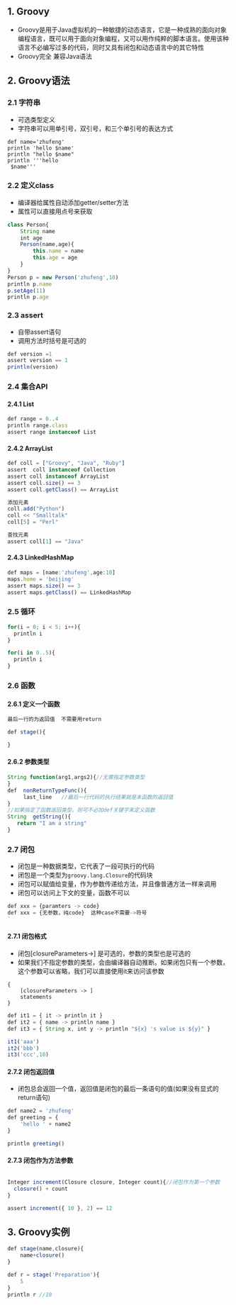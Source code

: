  ## 1\. Groovy 

* Groovy是用于Java虚拟机的一种敏捷的动态语言，它是一种成熟的面向对象编程语言，既可以用于面向对象编程，又可以用作纯粹的脚本语言。使用该种语言不必编写过多的代码，同时又具有闭包和动态语言中的其它特性
* Groovy完全 兼容Java语法

 ## 2\. Groovy语法 

 ### 2.1 字符串 

* 可选类型定义
* 字符串可以用单引号，双引号，和三个单引号的表达方式

```
def name='zhufeng'
println 'hello $name'
println "hello $name"
println '''hello
 $name'''
```

 ### 2.2 定义class 

* 编译器给属性自动添加getter/setter方法
* 属性可以直接用点号来获取

```javascript
class Person{
    String name
    int age
    Person(name,age){
        this.name = name
        this.age = age
    }
}
Person p = new Person('zhufeng',10)
println p.name
p.setAge(11)
println p.age
```

 ### 2.3 assert 

* 自带assert语句
* 调用方法时括号是可选的

```javascript
def version =1
assert version == 1
println(version)
```

 ### 2.4 集合API 

 #### 2.4.1 List 

```javascript
def range = 0..4
println range.class
assert range instanceof List
```

 #### 2.4.2 ArrayList 

```javascript
def coll = ["Groovy", "Java", "Ruby"]
assert  coll instanceof Collection
assert coll instanceof ArrayList
assert coll.size() == 3
assert coll.getClass() == ArrayList

添加元素
coll.add("Python")
coll << "Smalltalk"
coll[5] = "Perl"

查找元素
assert coll[1] == "Java"
```

 #### 2.4.3 LinkedHashMap 

```javascript
def maps = [name:'zhufeng',age:10]
maps.home = 'beijing'
assert maps.size() == 3
assert maps.getClass() == LinkedHashMap
```

 ### 2.5 循环 

```javascript
for(i = 0; i < 5; i++){
  println i
}
```

```javascript
for(i in 0..5){
  println i
}
```

 ### 2.6 函数 

 #### 2.6.1 定义一个函数 

```javascript
最后一行的为返回值  不需要用return 

def stage(){

} 
```

 #### 2.6.2 参数类型 

```javascript
String function(arg1,args2){//无需指定参数类型
}
def  nonReturnTypeFunc(){
     last_line   //最后一行代码的执行结果就是本函数的返回值
}
//如果指定了函数返回类型，则可不必加def关键字来定义函数
String  getString(){
   return "I am a string"
}
```

 ### 2.7 闭包 

* 闭包是一种数据类型，它代表了一段可执行的代码
* 闭包是一个类型为`groovy.lang.Closure`的代码块
* 闭包可以赋值给变量，作为参数传递给方法，并且像普通方法一样来调用
* 闭包可以访问上下文的变量，函数不可以

```javascript
def xxx = {paramters -> code} 
def xxx = {无参数，纯code}  这种case不需要->符号
`
```

 #### 2.7.1 闭包格式 

* 闭包\[closureParameters->\] 是可选的，参数的类型也是可选的
* 如果我们不指定参数的类型，会由编译器自动推断。如果闭包只有一个参数，这个参数可以省略，我们可以直接使用it来访问该参数

```
{
    [closureParameters -> ] 
    statements 
}
```

```javascript
def it1 = { it -> println it }
def it2 = { name -> println name }
def it3 = { String x, int y -> println "${x} 's value is ${y}" }

it1('aaa')
it2('bbb')
it3('ccc',10)
```

 #### 2.7.2 闭包返回值 

* 闭包总会返回一个值，返回值是闭包的最后一条语句的值(如果没有显式的return语句)

```javascript
def name2 = 'zhufeng'
def greeting = {
    'hello ' + name2
}

println greeting()
```

 #### 2.7.3 闭包作为方法参数 

```javascript

Integer increment(Closure closure, Integer count){//闭包作为第一个参数
  closure() + count
}

assert increment({ 10 }, 2) == 12

```

 ## 3\. Groovy实例 

```javascript
def stage(name,closure){
    name+closure()
}

def r = stage('Preparation'){
    5
}
println r //10
```